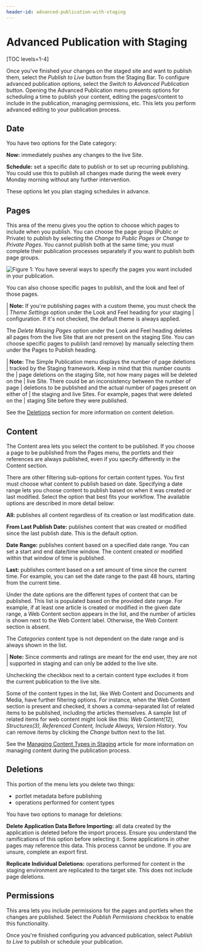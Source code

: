 ```yaml
---
header-id: advanced-publication-with-staging
---
```


# Advanced Publication with Staging

[TOC levels=1-4]

Once you've finished your changes on the staged site and want to publish them,
select the *Publish to Live* button from the Staging Bar. To configure advanced
publication options, select the *Switch to Advanced Publication* button. Opening
the Advanced Publication menu presents options for scheduling a time to publish
your content, editing the pages/content to include in the publication, managing
permissions, etc. This lets you perform advanced editing to your publication
process.

## Date

You have two options for the Date category:

**Now:** immediately pushes any changes to the live Site.

**Schedule:** set a specific date to publish or to set up recurring publishing.
You could use this to publish all changes made during the week every Monday
morning without any further intervention.

These options let you plan staging schedules in advance.

## Pages

This area of the menu gives you the option to choose which pages to include when
you publish. You can choose the page group (Public or Private) to publish by
selecting the *Change to Public Pages* or *Change to Private Pages*. You cannot
publish both at the same time; you must complete their publication processes
separately if you want to publish both page groups.

![Figure 1: You have several ways to specify the pages you want included in your publication.](../../../../images/staging-advanced-publication.png)

You can also choose specific pages to publish, and the look and feel of those
pages.

| **Note:** If you're publishing pages with a custom theme, you must check the
| *Theme Settings* option under the Look and Feel heading for your staging
| configuration. If it's not checked, the default theme is always applied.

The *Delete Missing Pages* option under the Look and Feel heading deletes all
pages from the live Site that are not present on the staging Site. You can
choose specific pages to publish (and remove) by manually selecting them under
the Pages to Publish heading.

| **Note:** The Simple Publication menu displays the number of page deletions
| tracked by the Staging framework. Keep in mind that this number counts the
| page deletions on the staging Site, not how many pages will be deleted on the
| live Site. There could be an inconsistency between the number of page
| deletions to be published and the actual number of pages present on either of
| the staging and live Sites. For example, pages that were deleted on the
| staging Site before they were published.

See the [Deletions](#deletions) section for more information on content
deletion.

## Content

The Content area lets you select the content to be published. If you choose a
page to be published from the Pages menu, the portlets and their references are
always published, even if you specify differently in the Content section.

There are other filtering sub-options for certain content types. You first must
choose what content to publish based on date. Specifying a date range lets you
choose content to publish based on when it was created or last modified. Select
the option that best fits your workflow. The available options are described in
more detail below:

**All:** publishes all content regardless of its creation or last modification
date.

**From Last Publish Date:** publishes content that was created or modified since
the last publish date. This is the default option.

**Date Range:** publishes content based on a specified date range. You can set a
start and end date/time window. The content created or modified within that
window of time is published.

**Last:** publishes content based on a set amount of time since the current
time. For example, you can set the date range to the past 48 hours, starting
from the current time.

Under the date options are the different types of content that can be published.
This list is populated based on the provided date range. For example, if at
least one article is created or modified in the given date range, a Web Content
section appears in the list, and the number of articles is shown next to the Web
Content label. Otherwise, the Web Content section is absent.

The *Categories* content type is not dependent on the date range and is always
shown in the list.

| **Note:** Since comments and ratings are meant for the end user, they are not
| supported in staging and can only be added to the live site.

Unchecking the checkbox next to a certain content type excludes it from the
current publication to the live site.

Some of the content types in the list, like Web Content and Documents and Media,
have further filtering options. For instance, when the Web Content section is
present and checked, it shows a comma-separated list of related items to be
published, including the articles themselves. A sample list of related items for
web content might look like this: *Web Content(12), Structures(3), Referenced
Content, Include Always, Version History*. You can remove items by clicking the
*Change* button next to the list.

See the
[Managing Content Types in Staging](/docs/7-2/user/-/knowledge_base/u/managing-content-types-in-staging)
article for more information on managing content during the publication process.

## Deletions

This portion of the menu lets you delete two things: 

- portlet metadata before publishing
- operations performed for content types

You have two options to manage for deletions:

**Delete Application Data Before Importing:** all data created by the
application is deleted before the import process. Ensure you understand the
ramifications of this option before selecting it. Some applications in other
pages may reference this data. This process cannot be undone. If you are unsure,
complete an export first.

**Replicate Individual Deletions:** operations performed for content in the
staging environment are replicated to the target site. This does not include
page deletions.

## Permissions

This area lets you include permissions for the pages and portlets when the
changes are published. Select the *Publish Permissions* checkbox to enable this
functionality.

Once you're finished configuring you advanced publication, select *Publish to
Live* to publish or schedule your publication.
